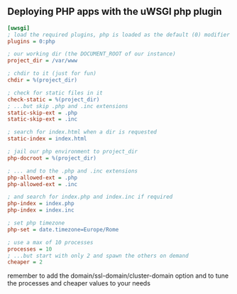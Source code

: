 Deploying PHP apps with the uWSGI php plugin
--------------------------------------------

```ini
[uwsgi]
; load the required plugins, php is loaded as the default (0) modifier
plugins = 0:php

; our working dir (the DOCUMENT_ROOT of our instance)
project_dir = /var/www

; chdir to it (just for fun)
chdir = %(project_dir)

; check for static files in it
check-static = %(project_dir)
; ...but skip .php and .inc extensions
static-skip-ext = .php
static-skip-ext = .inc

; search for index.html when a dir is requested
static-index = index.html

; jail our php environment to project_dir
php-docroot = %(project_dir)

; ... and to the .php and .inc extensions
php-allowed-ext = .php
php-allowed-ext = .inc

; and search for index.php and index.inc if required
php-index = index.php
php-index = index.inc

; set php timezone
php-set = date.timezone=Europe/Rome

; use a max of 10 processes
processes = 10
; ...but start with only 2 and spawn the others on demand
cheaper = 2
```

remember to add the domain/ssl-domain/cluster-domain option and to tune the processes and cheaper values to your needs
